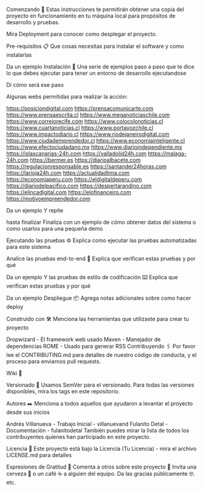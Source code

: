 Comenzando 🚀 Estas instrucciones te permitirán obtener una copia del proyecto en funcionamiento en tu máquina local para propósitos de desarrollo y pruebas.

Mira Deployment para conocer como desplegar el proyecto.

Pre-requisitos 📋 Que cosas necesitas para instalar el software y como instalarlas

Da un ejemplo Instalación 🔧 Una serie de ejemplos paso a paso que te dice lo que debes ejecutar para tener un entorno de desarrollo ejecutandose

Dí cómo será ese paso

Algunas webs permitidas para realizar la acción:

https://posiciondigital.com
https://prensacomunicarte.com
https://www.prensaescrita.cl
https://www.meganoticiaschile.com
https://www.correiorecife.com
https://www.colocolonoticias.cl
https://www.cuartanoticias.cl
https://www.portavozchile.cl
https://www.impactodiario.cl
https://www.riodejaneirodigital.com
https://www.ciudademprendedor.cl
https://www.economiainteligente.cl
https://www.efectociudadano.mx
https://www.diarioindependiente.mx
https://islascanarias-24h.com
https://valladolid24h.com
https://malaga-24h.com
https://bermer.es
https://diarioalbacete.com
https://regulacionresponsable.es
https://santander24horas.com
https://larioja24h.com
https://actualidadlima.com
https://economiaperu.com
https://eldigitaldeperu.com
https://diariodelpacifico.com
https://despertarandino.com
https://elincadigital.com
https://elofinanceiro.com
https://motivoempreendedor.com

Da un ejemplo Y repite

hasta finalizar Finaliza con un ejemplo de cómo obtener datos del sistema o como usarlos para una pequeña demo

Ejecutando las pruebas ⚙️ Explica como ejecutar las pruebas automatizadas para este sistema

Analice las pruebas end-to-end 🔩 Explica que verifican estas pruebas y por qué

Da un ejemplo Y las pruebas de estilo de codificación ⌨️ Explica que verifican estas pruebas y por qué

Da un ejemplo Despliegue 📦 Agrega notas adicionales sobre como hacer deploy

Construido con 🛠️ Menciona las herramientas que utilizaste para crear tu proyecto

Dropwizard - El framework web usado Maven - Manejador de dependencias ROME - Usado para generar RSS Contribuyendo 🖇️ Por favor lee el CONTRIBUTING.md para detalles de nuestro código de conducta, y el proceso para enviarnos pull requests.

Wiki 📖

Versionado 📌 Usamos SemVer para el versionado. Para todas las versiones disponibles, mira los tags en este repositorio.

Autores ✒️ Menciona a todos aquellos que ayudaron a levantar el proyecto desde sus inicios

Andrés Villanueva - Trabajo Inicial - villanuevand Fulanito Detal - Documentación - fulanitodetal También puedes mirar la lista de todos los contribuyentes quíenes han participado en este proyecto.

Licencia 📄 Este proyecto está bajo la Licencia (Tu Licencia) - mira el archivo LICENSE.md para detalles

Expresiones de Gratitud 🎁 Comenta a otros sobre este proyecto 📢 Invita una cerveza 🍺 o un café ☕ a alguien del equipo. Da las gracias públicamente 🤓. etc.
